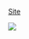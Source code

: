 <a href="https://raphacalixto.github.io/Studio/">Site</a> 
<p>
<img src="https://i.imgur.com/oaGfGt3.png">
